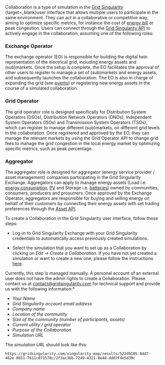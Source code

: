Collaboration is a type of simulation in the [Grid Singularity ](https://www.d3a.io/){target=_blank}user interface that allows multiple users to participate in the same environment. They can act in a collaborative or competitive way, aiming to optimize specific metrics, for instance the cost of [energy bill](bills-traded-energy.md) or peak congestion. Users can connect through the [Grid Singularity API](APIs-introduction.md) to actively engage in the collaboration, assuming one of the following roles:

### Exchange Operator

The exchange operator (EO) is responsible for building the digital twin representation of the electrical grid, including energy assets and (sub)markets. Once the setup is complete, the EO facilitates the approval of other users to register to manage a set of (sub)markets and energy assets, and subsequently launches the collaboration. The EO is also in charge of expanding the grid (see [events](events.md)) or registering new energy assets in the course of a simulated collaboration.

### Grid Operator

The grid operator role is designed specifically for Distribution System Operators (DSOs), Distribution Network Operators (DNOs), Independent System Operators (ISOs) and Transmission System Operators (TSOs), which can register to manage different (sub)markets, on different grid levels in the collaboration. Once registered and approved by the EO, they can manage the relevant markets by using the Grid Operator API to change grid fees to manage the grid congestion in the local energy market by optimizing specific metrics, such as peak percentage.

### Aggregator

The aggregator role is designed for aggregator (energy service provider / asset management) companies participating in the Grid Singularity Exchange. Aggregators can apply to manage energy assets (Load i.e. [energy  consumption](consumption.md), [PV](solar-panels.md) and Storage i.e. [batteries](battery.md)) owned by communities, consumers, producers and prosumers. Once approved by the Exchange Operator, aggregators are responsible for buying and selling energy on behalf of their customers by connecting their energy assets with set trading preferences through the [Asset API]('configure-trading-strategies-walkthrough.md').

To create a Collaboration in the Grid Singularity user interface, follow these steps:

* Log-in to Grid Singularity Exchange with your Grid Singularity credentials to automatically access previously created simulations.

* Select the simulation that you want to set up as a Collaboration by clicking on *Edit → Create a Collaboration*. If you have not yet created a simulation or want to create a new one, please follow the instructions [here](community.md).

Currently, this step is managed manually. A personal account of an external user does not have the admin rights to create a Collaboration. Please contact us at contact@gridsingularity.com for technical support and provide us with the following information:*

- *Your Name*
- *Grid Singularity account email address*
- *Company name*
- *Location of the community*
- *Size of the community (number of participants, assets)*
- *Current utility / grid operator*
- *Purpose of the Collaboration*
- *Simulation URL*

The *simulation URL* should look like this:
```
https://gridsingularity.com/singularity-map/results/522d9105-8447-462e-8651-7611c071578c/2f3ac36b-7249-4321-8e48-dd87f4e5d39c
```
